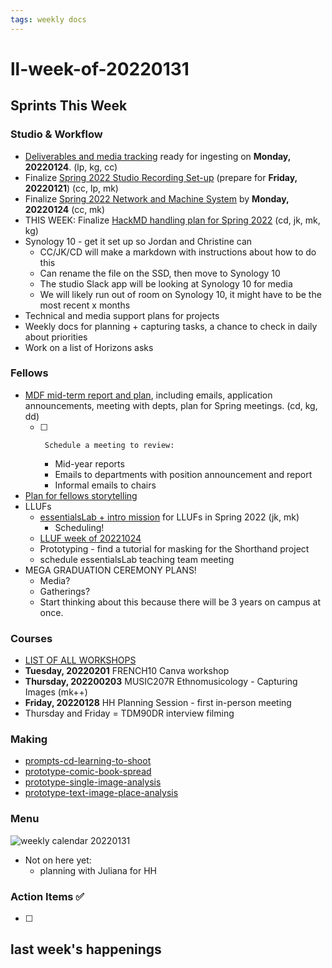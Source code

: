 ```yaml
---
tags: weekly docs
---
```


# ll-week-of-20220131

## Sprints This Week

### Studio & Workflow
* [Deliverables and media tracking](https://hackmd.io/of1_XQW4SFGD3X5HweSKfw?edit) ready for ingesting on **Monday, 20220124**. (lp, kg, cc)
* Finalize [Spring 2022 Studio Recording Set-up](/n7aJz0pqR7GBeg5zKPCXCA) (prepare for **Friday, 20220121**) (cc, lp, mk)
* Finalize [Spring 2022 Network and Machine System](/wUgUZotaRYe-YZmVRRuBBw) by **Monday, 20220124** (cc, mk)
* THIS WEEK: Finalize [HackMD handling plan for Spring 2022](/SF2ew1_3QQ2bTFhSO0GFGQ) (cd, jk, mk, kg)
* Synology 10 - get it set up so Jordan and Christine can
    * CC/JK/CD will make a markdown with instructions about how to do this
    * Can rename the file on the SSD, then move to Synology 10
    * The studio Slack app will be looking at Synology 10 for media
    * We will likely run out of room on Synology 10, it might have to be the most recent x months
* Technical and media support plans for projects
* Weekly docs for planning + capturing tasks, a chance to check in daily about priorities
* Work on a list of Horizons asks

### Fellows
* [MDF mid-term report and plan](/AnScNLSSRPytynoHNxqmcA), including emails, application announcements, meeting with depts, plan for Spring meetings. (cd, kg, dd)
    - [ ]      Schedule a meeting to review:
        * Mid-year reports
        * Emails to departments with position announcement and report
        * Informal emails to chairs
* [Plan for fellows storytelling]([/KTfyPWXhTruk9Qh_yX5Qrg](https://docs.google.com/document/d/1h1nM0AKqZ4w3HE-wV0kePnA92nU6aRwIZrkWDWkEi3w/edit))
* LLUFs
    * [essentialsLab + intro mission](/SUysK0EBRxSPY-RzPocIqQ) for LLUFs in Spring 2022 (jk, mk)
        * Scheduling!
    * [LLUF week of 20221024](https://hackmd.io/xXruiZMrTuSr-tcyky1irQ)
    * Prototyping - find a tutorial for masking for the Shorthand project
    * schedule essentialsLab teaching team meeting
* MEGA GRADUATION CEREMONY PLANS!
    * Media?
    * Gatherings?
    * Start thinking about this because there will be 3 years on campus at once.

### Courses
* [LIST OF ALL WORKSHOPS](https://airtable.com/appOgUGNrRPyW0xRm/tblF0oKLCPhK6TnAe/viw5G9iY0lYSi0YyF?blocks=hide)
* **Tuesday, 20220201** FRENCH10 Canva workshop
* **Thursday, 202200203** MUSIC207R Ethnomusicology - Capturing Images (mk++)
* **Friday, 20220128** HH Planning Session - first in-person meeting
* Thursday and Friday = TDM90DR interview filming
   
    
### Making

* [prompts-cd-learning-to-shoot](/KW4Iul68TAuzmOwbRNmFGg)
* [prototype-comic-book-spread](/C7Pa33VMQQa3_CYhuUb9TA)
* [prototype-single-image-analysis](/IuZoE13rSL2De35NuQ7QbA)
* [prototype-text-image-place-analysis](/0pHPKU2nQAKJ3XeCnu7Rww)


### Menu
![weekly calendar 20220131](https://files.slack.com/files-pri/T0HTW3H0V-F030ULV5P53/screen_shot_2022-01-31_at_9.16.45_am.png?pub_secret=dde5e097ce)
- Not on here yet:
    - planning with Juliana for HH




<!--### News
-->



### Action Items ✅ 
- [ ] 


## last week's happenings

